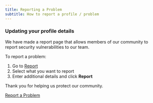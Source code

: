 ```yaml
---
title: Reporting a Problem
subtitle: How to report a profile / problem
---
```


<h3>Updating your profile details</h3>

We have made a report page that allows members of our community to report security vulnerabilities to our team. 

To report a problem:

<ol>
  <li>Go to <a href="{{ site.url }}/report">Report</a></li>
  <li>Select what you want to report</li>
  <li>Enter additional details and click <b>Report</b></li>
</ol>

Thank you for helping us protect our community.

<a href="{{ site.url }}/report" class="button primary">Report a Problem</a>
